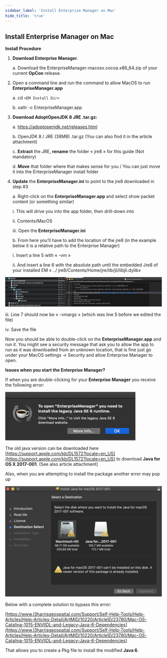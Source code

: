 ```yaml
---
sidebar_label: 'Install Enterprise Manager on Mac'
hide_title: 'true'
---
```


## Install Enterprise Manager on Mac

**Install Procedure**

1. **Download Enterprise Manager**.

    a. Download the EnterpriseManager-macosx.cocoa.x86_64.zip of your current **OpCon** release.

2. Open a command line and run the command to allow MacOS to run **EnterpriseManager.app**

    a. cd `<EM Install Dir>`

    b. xattr -c EnterpriseManager.app

3. **Download AdoptOpenJDK 8 JRE .tar.gz:**

    a. https://adoptopenjdk.net/releases.html

    b. OpenJDK 8 / JRE (38MB) .tar.gz (You can also find it in the article attachment)

    c. **Extract** the JRE, **rename** the folder « jre8 » for this guide (Not mandatory)

    d. **Move** that folder where that makes sense for you / You can just move it into the EnterpriseManager install folder

4. **Update** the **EnterpriseManager.ini** to point to the jre8 downloaded in step #3

    a. Right-click on the **EnterpriseManager.app** and select show packet content (or something similar)

    i. This will drive you into the app folder, then drill-down into

    ii. Contents/MacOS

    iii. Open the **EnterpriseManager.ini**

    b. From here you’ll have to add the location of the jre8 (in the example below it is a relative path to the Enterprise Manager)

    i. Insert a line 5 with « -vm »

    ii. And insert a line 6 with the absolute path until the embedded Jre8 of your installed EM « ../ jre8/Contents/Home/jre/lib/jli/libjli.dylib»

![](../static/img/rtaImage-88.png)

iii. Line 7 should now be « -vmargs » (which was line 5 before we edited the file)

iv. Save the file

Now you should be able to double-click on the **EnterpriseManager.app** and run it. You might see a security message that ask you to allow the app to run as it was downloaded from an unknown location, that is fine just go under your MacOS settings -> Security and allow Enterprise Manager to open.

**Issues when you start the Enterprise Manager?**

If when you are double-clicking for your **Enterprise Manager** you receive the following error:

![](../static/img/rtaImage-89.png)

The old java version can be downloaded here [https://support.apple.com/kb/DL1572?locale=en_US](https://support.apple.com/kb/DL1572?locale=en_US) to download **Java for OS X 2017-001**. (See also article attachment)

Also, when you are attempting to install the package another error may pop up

![](../static/img/rtaImage-90.png)

Below with a complete solution to bypass this error:

[https://www.l3harrisgeospatial.com/Support/Self-Help-Tools/Help-Articles/Help-Articles-Detail/ArtMID/10220/ArticleID/23780/Mac-OS-Catalina-1015-ENVIIDL-and-Legacy-Java-6-Dependencies](https://www.l3harrisgeospatial.com/Support/Self-Help-Tools/Help-Articles/Help-Articles-Detail/ArtMID/10220/ArticleID/23780/Mac-OS-Catalina-1015-ENVIIDL-and-Legacy-Java-6-Dependencies)

That allows you to create a Pkg file to install the modified **Java 6**.